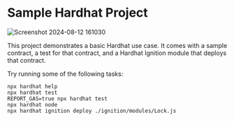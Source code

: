# Sample Hardhat Project
![Screenshot 2024-08-12 161030](https://github.com/user-attachments/assets/a5ad2b53-f11a-4f35-9345-770a527032ee)

This project demonstrates a basic Hardhat use case. It comes with a sample contract, a test for that contract, and a Hardhat Ignition module that deploys that contract.

Try running some of the following tasks:

```shell
npx hardhat help
npx hardhat test
REPORT_GAS=true npx hardhat test
npx hardhat node
npx hardhat ignition deploy ./ignition/modules/Lock.js
```

